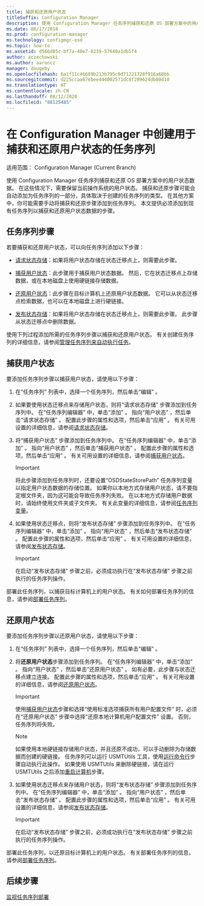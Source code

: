 ```yaml
---
title: 捕获和还原用户状态
titleSuffix: Configuration Manager
description: 使用 Configuration Manager 任务序列捕获和还原 OS 部署方案中的用户状态数据。
ms.date: 08/17/2018
ms.prod: configuration-manager
ms.technology: configmgr-osd
ms.topic: how-to
ms.assetid: d566d85c-bf7a-40e7-8239-57640a1db5f4
author: aczechowski
ms.author: aaroncz
manager: dougeby
ms.openlocfilehash: 6a1f11c46689b213b795c0d71221728f916a68bb
ms.sourcegitcommit: d225ccaa67ebee444002571dc8f289624db80d10
ms.translationtype: HT
ms.contentlocale: zh-CN
ms.lasthandoff: 08/12/2020
ms.locfileid: "88125485"
---
```

# <a name="create-a-task-sequence-to-capture-and-restore-user-state-in-configuration-manager"></a>在 Configuration Manager 中创建用于捕获和还原用户状态的任务序列

 适用范围：  Configuration Manager (Current Branch)

 使用 Configuration Manager 任务序列捕获和还原 OS 部署方案中的用户状态数据。 在这些情况下，需要保留当前操作系统的用户状态。 捕获和还原步骤可能会自动添加为任务序列的一部分，具体取决于创建的任务序列的类型。 在其他方案中，你可能需要手动将捕获和还原步骤添加到任务序列。 本文提供必须添加到现有任务序列以捕获和还原用户状态数据的步骤。  



## <a name="task-sequence-steps"></a>任务序列步骤  

若要捕获和还原用户状态，可以向任务序列添加以下步骤：  

- [请求状态存储](../understand/task-sequence-steps.md#BKMK_RequestStateStore)：如果将用户状态存储在状态迁移点上，则需要此步骤。  

- [捕获用户状态](../understand/task-sequence-steps.md#BKMK_CaptureUserState)：此步骤用于捕获用户状态数据。 然后，它在状态迁移点上存储数据，或在本地磁盘上使用硬链接存储数据。  

- [还原用户状态](../understand/task-sequence-steps.md#BKMK_RestoreUserState)：此步骤在目标计算机上还原用户状态数据。 它可以从状态迁移点检索数据，也可以在本地磁盘上进行硬链接。  

- [发布状态存储](../understand/task-sequence-steps.md#BKMK_ReleaseStateStore)：如果将用户状态存储在状态迁移点上，则需要此步骤。 此步骤从状态迁移点中删除数据。  


 使用下列过程添加所需的任务序列步骤以捕获和还原用户状态。 有关创建任务序列的详细信息，请参阅[管理任务序列来自动执行任务](manage-task-sequences-to-automate-tasks.md)。  



## <a name="capture-the-user-state"></a>捕获用户状态  

 要添加任务序列步骤以捕获用户状态，请使用以下步骤：

1.  在“任务序列”  列表中，选择一个任务序列，然后单击“编辑”  。  

2.  如果要使用状态迁移点来存储用户状态，则将“请求状态存储”  步骤添加到任务序列中。 在“任务序列编辑器”  中，单击“添加”  。 指向“用户状态”  ，然后单击“请求状态存储”  。 配置此步骤的属性和选项，然后单击“应用”  。 有关可用设置的详细信息，请参阅[请求状态存储](../understand/task-sequence-steps.md#BKMK_RequestStateStore)。  

3.  将“捕获用户状态”  步骤添加到任务序列中。 在“任务序列编辑器”  中，单击“添加”  。 指向“用户状态”  ，然后单击“捕获用户状态”  。 配置此步骤的属性和选项，然后单击“应用”  。 有关可用设置的详细信息，请参阅[捕获用户状态](../understand/task-sequence-steps.md#BKMK_CaptureUserState)。  

    > [!IMPORTANT]  
    >  将此步骤添加到任务序列时，还要设置“OSDStateStorePath”  任务序列变量以指定用户状态数据的存储位置。 如果你以本地方式存储用户状态，请不要指定根文件夹，因为这可能会导致任务序列失败。 在以本地方式存储用户数据时，请始终使用文件夹或子文件夹。 有关此变量的详细信息，请参阅[任务序列变量](../understand/task-sequence-variables.md#OSDStateStorePath)。  

4.  如果使用状态迁移点，则将“发布状态存储”  步骤添加到任务序列中。 在“任务序列编辑器”  中，单击“添加”  。 指向“用户状态”  ，然后单击“发布状态存储”  。 配置此步骤的属性和选项，然后单击“应用”  。 有关可用设置的详细信息，请参阅[发布状态存储](../understand/task-sequence-steps.md#BKMK_ReleaseStateStore)。  

    > [!IMPORTANT]  
    >  在启动“发布状态存储”  步骤之前，必须成功执行在“发布状态存储”  步骤之前执行的任务序列操作。  


 部署此任务序列，以捕获目标计算机上的用户状态。 有关如何部署任务序列的信息，请参阅[部署任务序列](deploy-a-task-sequence.md)。  



## <a name="restore-the-user-state"></a>还原用户状态  

 要添加任务序列步骤以还原用户状态，请使用以下步骤：

1. 在“任务序列”  列表中，选择一个任务序列，然后单击“编辑”  。  

2. 将**还原用户状态**步骤添加到任务序列。 在“任务序列编辑器”  中，单击“添加”  。 指向“用户状态”  ，然后单击“还原用户状态”  。 如有必要，此步骤与状态迁移点建立连接。 配置此步骤的属性和选项，然后单击“应用”  。 有关可用设置的详细信息，请参阅[还原用户状态](../understand/task-sequence-steps.md#BKMK_RestoreUserState)。  

   > [!Important]  
   >  使用[捕获用户状态](../understand/task-sequence-steps.md#BKMK_CaptureUserState)步骤和选择“使用标准选项捕获所有用户配置文件”  时，必须在“还原用户状态”  步骤中选择“还原本地计算机用户配置文件”  设置。 否则，任务序列将失败。  

   > [!Note]  
   > 如果使用本地硬链接存储用户状态，并且还原不成功，可以手动删除为存储数据而创建的硬链接。 任务序列可以运行 USMTUtils 工具，使用[运行命令行](../understand/task-sequence-steps.md#BKMK_RunCommandLine)步骤自动执行此操作。 如果使用 USMTUtils 来删除硬链接，请在运行 USMTUtils 之后添加[重启计算机](../understand/task-sequence-steps.md#BKMK_RestartComputer)步骤。  

3. 如果使用状态迁移点来存储用户状态，则将“发布状态存储”  步骤添加到任务序列中。 在“任务序列编辑器”  中，单击“添加”  。 指向“用户状态”  ，然后单击“发布状态存储”  。 配置此步骤的属性和选项，然后单击“应用”  。 有关可用设置的详细信息，请参阅[发布状态存储](../understand/task-sequence-steps.md#BKMK_ReleaseStateStore)。  

   > [!IMPORTANT]  
   >  在启动“发布状态存储”  步骤之前，必须成功执行在“发布状态存储”  步骤之前执行的任务序列操作。  


 部署此任务序列，以还原目标计算机上的用户状态。 有关部署任务序列的信息，请参阅[部署任务序列](deploy-a-task-sequence.md)。  



## <a name="next-steps"></a>后续步骤

[监视任务序列部署](monitor-operating-system-deployments.md#BKMK_TSDeployStatus)
